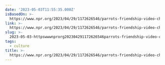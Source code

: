```yaml
---
date: '2023-05-03T11:55:35.000Z'
isBasedOn: >-
  https://www.npr.org/2023/04/29/1172626546/parrots-friendship-video-chats-new-study-animal-research
link: >-
  https://www.npr.org/2023/04/29/1172626546/parrots-friendship-video-chats-new-study-animal-research
slug: >-
  2023-05-03-httpswwwnprorg202304291172626546parrots-friendship-video-chats-new-study-animal-research
tags:
  - culture
title: >-
  https://www.npr.org/2023/04/29/1172626546/parrots-friendship-video-chats-new-study-animal-research
---
```


